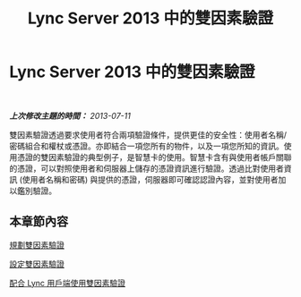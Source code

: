 ﻿---
title: Lync Server 2013 中的雙因素驗證
TOCTitle: Lync Server 2013 中的雙因素驗證
ms:assetid: 442a88df-ebc2-4335-9c59-0ce1adc1471e
ms:mtpsurl: https://technet.microsoft.com/zh-tw/library/Dn308563(v=OCS.15)
ms:contentKeyID: 56269084
ms.date: 08/10/2015
mtps_version: v=OCS.15
ms.translationtype: HT
---

# Lync Server 2013 中的雙因素驗證

 

_**上次修改主題的時間：** 2013-07-11_

雙因素驗證透過要求使用者符合兩項驗證條件，提供更佳的安全性：使用者名稱/密碼組合和權杖或憑證。亦即結合一項您所有的物件，以及一項您所知的資訊。使用憑證的雙因素驗證的典型例子，是智慧卡的使用。智慧卡含有與使用者帳戶關聯的憑證，可以對照使用者和伺服器上儲存的憑證資訊進行驗證。透過比對使用者資訊 (使用者名稱和密碼) 與提供的憑證，伺服器即可確認認證內容，並對使用者加以鑑別驗證。

## 本章節內容

[規劃雙因素驗證](lync-server-2013-planning-for-two-factor-authentication.md)

[設定雙因素驗證](lync-server-2013-configuring-two-factor-authentication.md)

[配合 Lync 用戶端使用雙因素驗證](lync-server-2013-using-two-factor-authentication-with-lync-client.md)

